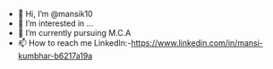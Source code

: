 - 👋 Hi, I’m @mansik10
- 👀 I’m interested in ...
- 🌱 I’m currently pursuing M.C.A
- 📫 How to reach me LinkedIn:-https://www.linkedin.com/in/mansi-kumbhar-b6217a19a

<!---
mansik10/mansik10 is a ✨ special ✨ repository because its `README.md` (this file) appears on your GitHub profile.
You can click the Preview link to take a look at your changes.
--->
